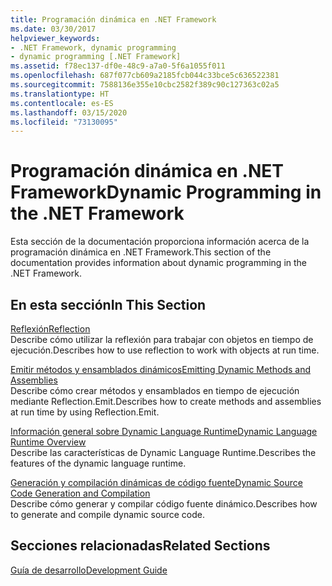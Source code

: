 ```yaml
---
title: Programación dinámica en .NET Framework
ms.date: 03/30/2017
helpviewer_keywords:
- .NET Framework, dynamic programming
- dynamic programming [.NET Framework]
ms.assetid: f78ec137-df0e-48c9-a7a0-5f6a1055f011
ms.openlocfilehash: 687f077cb609a2185fcb044c33bce5c636522381
ms.sourcegitcommit: 7588136e355e10cbc2582f389c90c127363c02a5
ms.translationtype: HT
ms.contentlocale: es-ES
ms.lasthandoff: 03/15/2020
ms.locfileid: "73130095"
---
```

# <a name="dynamic-programming-in-the-net-framework"></a><span data-ttu-id="11f8a-102">Programación dinámica en .NET Framework</span><span class="sxs-lookup"><span data-stu-id="11f8a-102">Dynamic Programming in the .NET Framework</span></span>
<span data-ttu-id="11f8a-103">Esta sección de la documentación proporciona información acerca de la programación dinámica en .NET Framework.</span><span class="sxs-lookup"><span data-stu-id="11f8a-103">This section of the documentation provides information about dynamic programming in the .NET Framework.</span></span>  
  
## <a name="in-this-section"></a><span data-ttu-id="11f8a-104">En esta sección</span><span class="sxs-lookup"><span data-stu-id="11f8a-104">In This Section</span></span>  
 [<span data-ttu-id="11f8a-105">Reflexión</span><span class="sxs-lookup"><span data-stu-id="11f8a-105">Reflection</span></span>](reflection.md)  
 <span data-ttu-id="11f8a-106">Describe cómo utilizar la reflexión para trabajar con objetos en tiempo de ejecución.</span><span class="sxs-lookup"><span data-stu-id="11f8a-106">Describes how to use reflection to work with objects at run time.</span></span>  
  
 [<span data-ttu-id="11f8a-107">Emitir métodos y ensamblados dinámicos</span><span class="sxs-lookup"><span data-stu-id="11f8a-107">Emitting Dynamic Methods and Assemblies</span></span>](emitting-dynamic-methods-and-assemblies.md)  
 <span data-ttu-id="11f8a-108">Describe cómo crear métodos y ensamblados en tiempo de ejecución mediante Reflection.Emit.</span><span class="sxs-lookup"><span data-stu-id="11f8a-108">Describes how to create methods and assemblies at run time by using Reflection.Emit.</span></span>  
  
 [<span data-ttu-id="11f8a-109">Información general sobre Dynamic Language Runtime</span><span class="sxs-lookup"><span data-stu-id="11f8a-109">Dynamic Language Runtime Overview</span></span>](dynamic-language-runtime-overview.md)  
 <span data-ttu-id="11f8a-110">Describe las características de Dynamic Language Runtime.</span><span class="sxs-lookup"><span data-stu-id="11f8a-110">Describes the features of the dynamic language runtime.</span></span>  
  
 [<span data-ttu-id="11f8a-111">Generación y compilación dinámicas de código fuente</span><span class="sxs-lookup"><span data-stu-id="11f8a-111">Dynamic Source Code Generation and Compilation</span></span>](dynamic-source-code-generation-and-compilation.md)  
 <span data-ttu-id="11f8a-112">Describe cómo generar y compilar código fuente dinámico.</span><span class="sxs-lookup"><span data-stu-id="11f8a-112">Describes how to generate and compile dynamic source code.</span></span>  
  
## <a name="related-sections"></a><span data-ttu-id="11f8a-113">Secciones relacionadas</span><span class="sxs-lookup"><span data-stu-id="11f8a-113">Related Sections</span></span>  
 [<span data-ttu-id="11f8a-114">Guía de desarrollo</span><span class="sxs-lookup"><span data-stu-id="11f8a-114">Development Guide</span></span>](../development-guide.md)  
